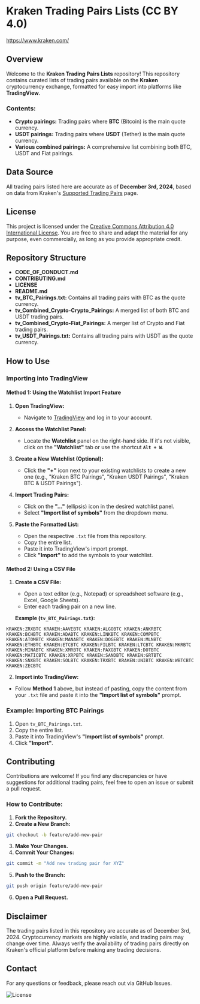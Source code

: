 # Kraken Trading Pairs Lists (CC BY 4.0)

https://www.kraken.com/

## Overview

Welcome to the **Kraken Trading Pairs Lists** repository! This repository contains curated lists of trading pairs available on the **Kraken** cryptocurrency exchange, formatted for easy import into platforms like **TradingView**.

### **Contents:**

- **Crypto pairings:** Trading pairs where **BTC** (Bitcoin) is the main quote currency.
- **USDT pairings:** Trading pairs where **USDT** (Tether) is the main quote currency.
- **Various combined pairings:** A comprehensive list combining both BTC, USDT and Fiat pairings.

## Data Source

All trading pairs listed here are accurate as of **December 3rd, 2024**, based on data from Kraken's [Supported Trading Pairs](https://support.kraken.com/hc/en-us/articles/kraken-markets) page.

## License

This project is licensed under the [Creative Commons Attribution 4.0 International License](LICENSE). You are free to share and adapt the material for any purpose, even commercially, as long as you provide appropriate credit.

## Repository Structure
- **CODE_OF_CONDUCT.md**
- **CONTRIBUTING.md**
- **LICENSE**
- **README.md**
- **tv_BTC_Pairings.txt:** Contains all trading pairs with BTC as the quote currency.
- **tv_Combined_Crypto-Crypto_Pairings:** A merged list of both BTC and USDT trading pairs.
- **tv_Combined_Crypto-Fiat_Pairings:** A merger list of Crypto and Fiat trading pairs.
- **tv_USDT_Pairings.txt:** Contains all trading pairs with USDT as the quote currency.

## How to Use

### **Importing into TradingView**

#### **Method 1: Using the Watchlist Import Feature**

1. **Open TradingView:**
   - Navigate to [TradingView](https://www.tradingview.com/) and log in to your account.

2. **Access the Watchlist Panel:**
   - Locate the **Watchlist** panel on the right-hand side. If it's not visible, click on the **"Watchlist"** tab or use the shortcut **`Alt + W`**.

3. **Create a New Watchlist (Optional):**
   - Click the **"+"** icon next to your existing watchlists to create a new one (e.g., "Kraken BTC Pairings", "Kraken USDT Pairings", "Kraken BTC & USDT Pairings").

4. **Import Trading Pairs:**
   - Click on the **"…"** (ellipsis) icon in the desired watchlist panel.
   - Select **"Import list of symbols"** from the dropdown menu.

5. **Paste the Formatted List:**
   - Open the respective `.txt` file from this repository.
   - Copy the entire list.
   - Paste it into TradingView's import prompt.
   - Click **"Import"** to add the symbols to your watchlist.

#### **Method 2: Using a CSV File**

1. **Create a CSV File:**
   - Open a text editor (e.g., Notepad) or spreadsheet software (e.g., Excel, Google Sheets).
   - Enter each trading pair on a new line.

   **Example (`tv_BTC_Pairings.txt`):**
```
KRAKEN:ZRXBTC KRAKEN:AAVEBTC KRAKEN:ALGOBTC KRAKEN:ANKRBTC KRAKEN:BCHBTC KRAKEN:ADABTC KRAKEN:LINKBTC KRAKEN:COMPBTC KRAKEN:ATOMBTC KRAKEN:MANABTC KRAKEN:DOGEBTC KRAKEN:MLNBTC KRAKEN:ETHBTC KRAKEN:ETCBTC KRAKEN:FILBTC KRAKEN:LTCBTC KRAKEN:MKRBTC KRAKEN:MINABTC KRAKEN:XMRBTC KRAKEN:PAXGBTC KRAKEN:DOTBTC KRAKEN:MATICBTC KRAKEN:XRPBTC KRAKEN:SANDBTC KRAKEN:GRTBTC KRAKEN:SNXBTC KRAKEN:SOLBTC KRAKEN:TRXBTC KRAKEN:UNIBTC KRAKEN:WBTCBTC KRAKEN:ZECBTC
```

2. **Import into TradingView:**
- Follow **Method 1** above, but instead of pasting, copy the content from your `.txt` file and paste it into the **"Import list of symbols"** prompt.

### **Example: Importing BTC Pairings**

1. Open `tv_BTC_Pairings.txt`.
2. Copy the entire list.
3. Paste it into TradingView's **"Import list of symbols"** prompt.
4. Click **"Import"**.

## Contributing

Contributions are welcome! If you find any discrepancies or have suggestions for additional trading pairs, feel free to open an issue or submit a pull request.

### **How to Contribute:**

1. **Fork the Repository.**
2. **Create a New Branch:**
```bash
git checkout -b feature/add-new-pair
```

3. **Make Your Changes.**
4. **Commit Your Changes:**
```bash
git commit -m "Add new trading pair for XYZ"
```

5. **Push to the Branch:**
```bash
git push origin feature/add-new-pair
```

6. **Open a Pull Request.**

## Disclaimer
The trading pairs listed in this repository are accurate as of December 3rd, 2024. Cryptocurrency markets are highly volatile, and trading pairs may change over time. Always verify the availability of trading pairs directly on Kraken's official platform before making any trading decisions.

## Contact
For any questions or feedback, please reach out via GitHub Issues.

![License](https://img.shields.io/badge/License-CC%20BY%204.0-lightgrey.svg)
